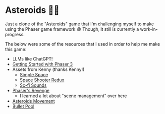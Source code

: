 # Asteroids 🚀🌌

Just a clone of the "Asteroids" game that I'm challenging myself to make using
the Phaser game framework 😃 Though, it still is currently a work-in-progress.

The below were some of the resources that I used in order to help me make this game:

* LLMs like ChatGPT!
* [Getting Started with Phaser 3](https://phaser.io/tutorials/getting-started-phaser3)
* Assets from Kenny (thanks Kenny!)
  * [Simple Space](https://www.kenney.nl/assets/simple-space)
  * [Space Shooter Redux](https://www.kenney.nl/assets/space-shooter-redux)
  * [Sc-fi Sounds](https://www.kenney.nl/assets/sci-fi-sounds)
* [Phaser's Revenge](https://github.com/phaserjs/create-game/tree/main/scaffolding/demo/phasers-revenge)
  * I learned a lot about "scene management" over here
* [Asteroids Movement](https://github.com/phaserjs/examples/blob/master/public/src/physics/arcade/asteroids%20movement.js)
* [Bullet Pool](https://github.com/phaserjs/examples/blob/master/public/src/physics/matterjs/bullet%20pool.js)
